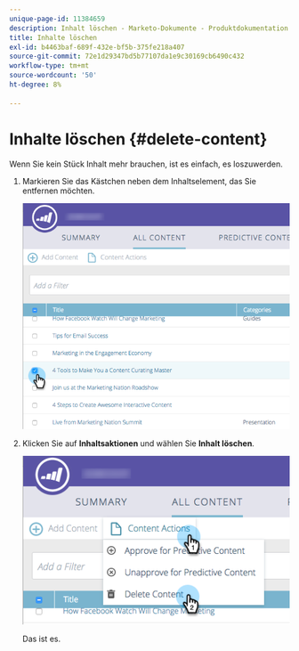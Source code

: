 ```yaml
---
unique-page-id: 11384659
description: Inhalt löschen - Marketo-Dokumente - Produktdokumentation
title: Inhalte löschen
exl-id: b4463baf-689f-432e-bf5b-375fe218a407
source-git-commit: 72e1d29347bd5b77107da1e9c30169cb6490c432
workflow-type: tm+mt
source-wordcount: '50'
ht-degree: 8%

---
```


# Inhalte löschen {#delete-content}

Wenn Sie kein Stück Inhalt mehr brauchen, ist es einfach, es loszuwerden.

1. Markieren Sie das Kästchen neben dem Inhaltselement, das Sie entfernen möchten.

   ![](assets/image2017-10-3-9-3a8-3a39.png)

1. Klicken Sie auf **Inhaltsaktionen** und wählen Sie **Inhalt löschen**.

   ![](assets/image2017-10-3-9-3a9-3a12.png)

   Das ist es.
